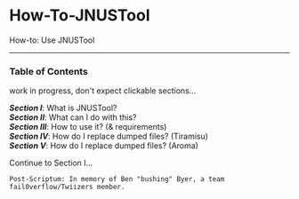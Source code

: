 # How-To-JNUSTool
How-to: Use JNUSTool


----------------------------------------------------------------------------

### Table of Contents

work in progress, don't expect clickable sections...

***Section I***: What is JNUSTool? <br>
***Section II***: What can I do with this? <br>
***Section III***: How to use it? (& requirements) <br>
***Section IV***: How do I replace dumped files? (Tiramisu) <br>
***Section V***: How do I replace dumped files? (Aroma) <br>

Continue to Section I...



`Post-Scriptum: In memory of Ben "bushing" Byer,
a team fail0verflow/Twiizers member.`